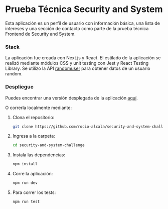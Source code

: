 # Prueba Técnica Security and System

Esta aplicación es un perfil de usuario con información básica, una lista de intereses y una sección de contacto como parte de la prueba técnica Frontend de Security and System.

### Stack

La aplicación fue creada con Next.js y React. El estilado de la aplicación se realizó mediante módulos CSS y unit testing con Jest y React Testing Library.
Se utilizo la API [randomuser](https://randomuser.me/) para obtener datos de un usuario random.

### Despliegue

Puedes encontrar una versión desplegada de la aplicación [aquí](https://security-and-system-challenge.vercel.app/).

O correrla localmente mediante:

1. Clona el repositorio:
    ```bash
    git clone https://github.com/rocio-alcala/security-and-system-challenge.git
    ```
2. Ingresa a la carpeta:
    ```bash
    cd security-and-system-challenge
    ```
3. Instala las dependencias:
    ```bash
    npm install 
    ```
4. Corre la aplicación:
    ```bash
    npm run dev
    ```
5. Para correr los tests:
    ```bash
    npm run test
    ```

